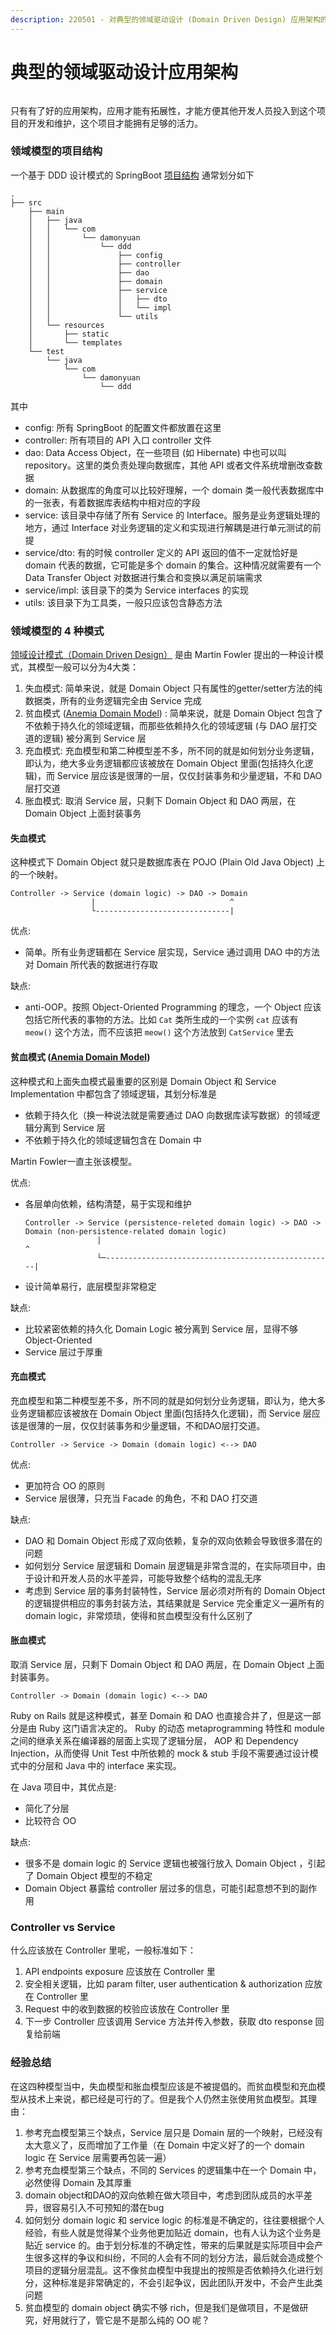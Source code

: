 ```yaml
---
description: 220501 - 对典型的领域驱动设计 (Domain Driven Design) 应用架构的理解和使用经验的总结。
---
```


# 典型的领域驱动设计应用架构

<figure><img src="../.gitbook/assets/image.png" alt=""><figcaption></figcaption></figure>

只有有了好的应用架构，应用才能有拓展性，才能方便其他开发人员投入到这个项目的开发和维护，这个项目才能拥有足够的活力。

### 领域模型的项目结构

一个基于 DDD 设计模式的 SpringBoot [项目结构](https://github.com/damonYuan/ddd\_example) 通常划分如下

```
.
├── src
    ├── main
    │   ├── java
    │   │   └── com
    │   │       └── damonyuan
    │   │           └── ddd
    │   │               ├── config
    │   │               ├── controller
    │   │               ├── dao
    │   │               ├── domain
    │   │               ├── service
    │   │               │   ├── dto
    │   │               │   └── impl
    │   │               └── utils
    │   └── resources
    │       ├── static
    │       └── templates
    └── test
        └── java
            └── com
                └── damonyuan
                    └── ddd
```

其中

* config: 所有 SpringBoot 的配置文件都放置在这里
* controller: 所有项目的 API 入口 controller 文件
* dao: Data Access Object，在一些项目 (如 Hibernate) 中也可以叫 repository。这里的类负责处理向数据库，其他 API 或者文件系统增删改查数据
* domain: 从数据库的角度可以比较好理解，一个 domain 类一般代表数据库中的一张表，有着数据库表结构中相对应的字段
* service: 该目录中存储了所有 Service 的 Interface。服务是业务逻辑处理的地方，通过 Interface 对业务逻辑的定义和实现进行解耦是进行单元测试的前提
* service/dto: 有的时候 controller 定义的 API 返回的值不一定就恰好是 domain 代表的数据，它可能是多个 domain 的集合。这种情况就需要有一个 Data Transfer Object 对数据进行集合和变换以满足前端需求
* service/impl: 该目录下的类为 Service interfaces 的实现
* utils: 该目录下为工具类，一般只应该包含静态方法

### 领域模型的 4 种模式

[领域设计模式（Domain Driven Design）](https://martinfowler.com/tags/domain%20driven%20design.html) 是由 Martin Fowler 提出的一种设计模式，其模型一般可以分为4大类：

1. 失血模式: 简单来说，就是 Domain Object 只有属性的getter/setter方法的纯数据类，所有的业务逻辑完全由 Service 完成
2. 贫血模式 ([Anemia Domain Model](https://martinfowler.com/bliki/AnemicDomainModel.html)) : 简单来说，就是 Domain Object 包含了不依赖于持久化的领域逻辑，而那些依赖持久化的领域逻辑 (与 DAO 层打交道的逻辑) 被分离到 Service 层
3. 充血模式: 充血模型和第二种模型差不多，所不同的就是如何划分业务逻辑，即认为，绝大多业务逻辑都应该被放在 Domain Object 里面(包括持久化逻辑)，而 Service 层应该是很薄的一层，仅仅封装事务和少量逻辑，不和 DAO 层打交道
4. 胀血模式: 取消 Service 层，只剩下 Domain Object 和 DAO 两层，在 Domain Object 上面封装事务

#### 失血模式

这种模式下 Domain Object 就只是数据库表在 POJO (Plain Old Java Object) 上的一个映射。

```
Controller -> Service (domain logic) -> DAO -> Domain
                  |                              ^
                  └------------------------------|
```

优点:

* 简单。所有业务逻辑都在 Service 层实现，Service 通过调用 DAO 中的方法对 Domain 所代表的数据进行存取

缺点:

* anti-OOP。按照 Object-Oriented Programming 的理念，一个 Object 应该包括它所代表的事物的方法。比如 `Cat` 类所生成的一个实例 `cat` 应该有 `meow()` 这个方法，而不应该把 `meow()` 这个方法放到 `CatService` 里去

#### 贫血模式 ([Anemia Domain Model](https://martinfowler.com/bliki/AnemicDomainModel.html))

这种模式和上面失血模式最重要的区别是 Domain Object 和 Service Implementation 中都包含了领域逻辑，其划分标准是

* 依赖于持久化（换一种说法就是需要通过 DAO 向数据库读写数据）的领域逻辑分离到 Service 层
* 不依赖于持久化的领域逻辑包含在 Domain 中

Martin Fowler一直主张该模型。

优点:

*   各层单向依赖，结构清楚，易于实现和维护

    ```
    Controller -> Service (persistence-releted domain logic) -> DAO -> Domain (non-persistence-related domain logic)
                    |                                                    ^
                    └─---------------------------------------------------| 
    ```
* 设计简单易行，底层模型非常稳定

缺点:

* 比较紧密依赖的持久化 Domain Logic 被分离到 Service 层，显得不够 Object-Oriented
* Service 层过于厚重

#### 充血模式

充血模型和第二种模型差不多，所不同的就是如何划分业务逻辑，即认为，绝大多业务逻辑都应该被放在 Domain Object 里面(包括持久化逻辑)，而 Service 层应该是很薄的一层，仅仅封装事务和少量逻辑，不和DAO层打交道。

```
Controller -> Service -> Domain (domain logic) <--> DAO
```

优点:

* 更加符合 OO 的原则
* Service 层很薄，只充当 Facade 的角色，不和 DAO 打交道

缺点:

* DAO 和 Domain Object 形成了双向依赖，复杂的双向依赖会导致很多潜在的问题
* 如何划分 Service 层逻辑和 Domain 层逻辑是非常含混的，在实际项目中，由于设计和开发人员的水平差异，可能导致整个结构的混乱无序
* 考虑到 Service 层的事务封装特性，Service 层必须对所有的 Domain Object 的逻辑提供相应的事务封装方法，其结果就是 Service 完全重定义一遍所有的 domain logic，非常烦琐，使得和贫血模型没有什么区别了

#### 胀血模式

取消 Service 层，只剩下 Domain Object 和 DAO 两层，在 Domain Object 上面封装事务。

```
Controller -> Domain (domain logic) <--> DAO
```

Ruby on Rails 就是这种模式，甚至 Domain 和 DAO 也直接合并了，但是这一部分是由 Ruby 这门语言决定的。 Ruby 的动态 metaprogramming 特性和 module 之间的继承关系在编译器的层面上实现了逻辑分层， AOP 和 Dependency Injection，从而使得 Unit Test 中所依赖的 mock & stub 手段不需要通过设计模式中的分层和 Java 中的 interface 来实现。

在 Java 项目中，其优点是:

* 简化了分层
* 比较符合 OO

缺点:

* 很多不是 domain logic 的 Service 逻辑也被强行放入 Domain Object ，引起了 Domain Object 模型的不稳定
* Domain Object 暴露给 controller 层过多的信息，可能引起意想不到的副作用

### Controller vs Service

什么应该放在 Controller 里呢，一般标准如下：

1. API endpoints exposure 应该放在 Controller 里
2. 安全相关逻辑，比如 param filter, user authentication & authorization 应放在 Controller 里
3. Request 中的收到数据的校验应该放在 Controller 里
4. 下一步 Controller 应该调用 Service 方法并传入参数，获取 dto response 回复给前端

### 经验总结

在这四种模型当中，失血模型和胀血模型应该是不被提倡的。而贫血模型和充血模型从技术上来说，都已经是可行的了。但是我个人仍然主张使用贫血模型。其理由：

1. 参考充血模型第三个缺点，Service 层只是 Domain 层的一个映射，已经没有太大意义了，反而增加了工作量（在 Domain 中定义好了的一个 domain logic 在 Service 层需要再包装一遍）
2. 参考充血模型第三个缺点，不同的 Services 的逻辑集中在一个 Domain 中，必然使得 Domain 及其厚重
3. domain object和DAO的双向依赖在做大项目中，考虑到团队成员的水平差异，很容易引入不可预知的潜在bug
4. 如何划分 domain logic 和 service logic 的标准是不确定的，往往要根据个人经验，有些人就是觉得某个业务他更加贴近 domain，也有人认为这个业务是贴近 service 的。由于划分标准的不确定性，带来的后果就是实际项目中会产生很多这样的争议和纠纷，不同的人会有不同的划分方法，最后就会造成整个项目的逻辑分层混乱。这不像贫血模型中我提出的按照是否依赖持久化进行划分，这种标准是非常确定的，不会引起争议，因此团队开发中，不会产生此类问题
5. 贫血模型的 domain object 确实不够 rich，但是我们是做项目，不是做研究，好用就行了，管它是不是那么纯的 OO 呢？
